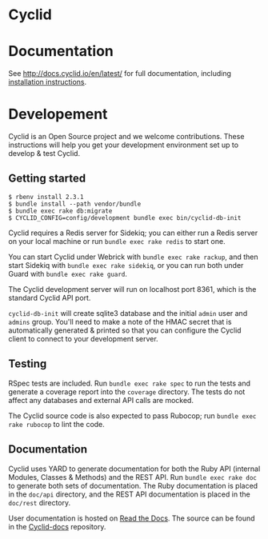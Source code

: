 Cyclid
======
# Documentation

See http://docs.cyclid.io/en/latest/ for full documentation, including [installation instructions](http://docs.cyclid.io/en/latest/server.html#installation).

# Developement

Cyclid is an Open Source project and we welcome contributions. These instructions will help you get your development environment set up to develop & test Cyclid.

## Getting started
```
$ rbenv install 2.3.1
$ bundle install --path vendor/bundle
$ bundle exec rake db:migrate
$ CYCLID_CONFIG=config/development bundle exec bin/cyclid-db-init
```
Cyclid requires a Redis server for Sidekiq; you can either run a Redis server on your local machine or run `bundle exec rake redis` to start one.

You can start Cyclid under Webrick with `bundle exec rake rackup`, and then start Sidekiq with `bundle exec rake sidekiq`, or you can run both under Guard with `bundle exec rake guard`.

The Cyclid development server will run on localhost port 8361, which is the standard Cyclid API port.

`cyclid-db-init` will create sqlite3 database and the initial `admin` user and `admins` group. You'll need to make a note of the HMAC secret that is automatically generated & printed so that you can configure the Cyclid client to connect to your development server.

## Testing

RSpec tests are included. Run `bundle exec rake spec` to run the tests and generate a coverage report into the `coverage` directory. The tests do not affect any databases and external API calls are mocked.

The Cyclid source code is also expected to pass Rubocop; run `bundle exec rake rubocop` to lint the code.

## Documentation

Cyclid uses YARD to generate documentation for both the Ruby API (internal Modules, Classes & Methods) and the REST API. Run `bundle exec rake doc` to generate both sets of documentation. The Ruby documentation is placed in the `doc/api` directory, and the REST API documentation is placed in the `doc/rest` directory.

User documentation is hosted on [Read the Docs](https://readthedocs.org). The source can be found in the [Cyclid-docs](https://github.com/Cyclid/Cyclid-docs) repository.
